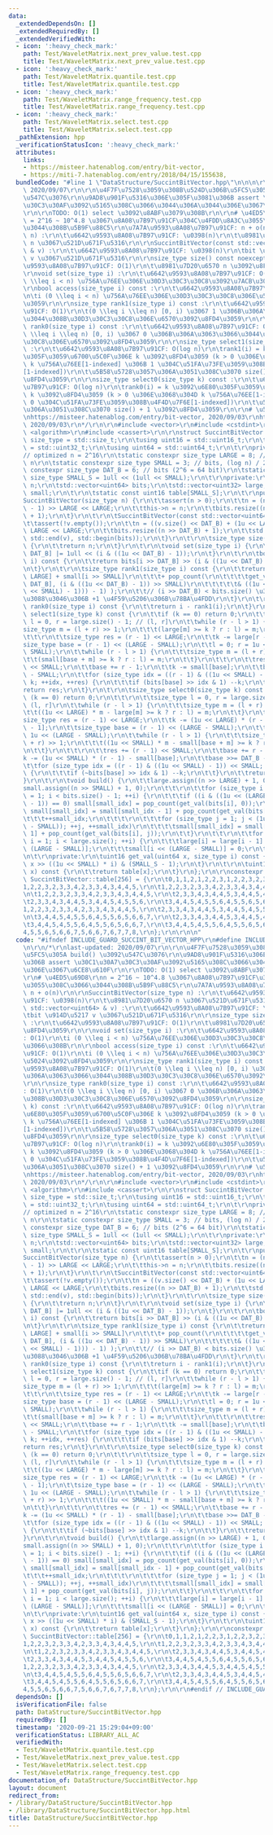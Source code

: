 ```yaml
---
data:
  _extendedDependsOn: []
  _extendedRequiredBy: []
  _extendedVerifiedWith:
  - icon: ':heavy_check_mark:'
    path: Test/WaveletMatrix.next_prev_value.test.cpp
    title: Test/WaveletMatrix.next_prev_value.test.cpp
  - icon: ':heavy_check_mark:'
    path: Test/WaveletMatrix.quantile.test.cpp
    title: Test/WaveletMatrix.quantile.test.cpp
  - icon: ':heavy_check_mark:'
    path: Test/WaveletMatrix.range_frequency.test.cpp
    title: Test/WaveletMatrix.range_frequency.test.cpp
  - icon: ':heavy_check_mark:'
    path: Test/WaveletMatrix.select.test.cpp
    title: Test/WaveletMatrix.select.test.cpp
  _pathExtension: hpp
  _verificationStatusIcon: ':heavy_check_mark:'
  attributes:
    links:
    - https://misteer.hatenablog.com/entry/bit-vector,
    - https://miti-7.hatenablog.com/entry/2018/04/15/155638,
  bundledCode: "#line 1 \"DataStructure/SuccintBitVector.hpp\"\n\n\n\r\n/*\r\nlast-updated:\
    \ 2020/09/07\r\n\r\n\u4F7F\u7528\u3059\u308B\u524D\u306B\u5FC5\u305A build() \u3092\
    \u547C\u3076\r\n\u9AD8\u901F\u5316\u306E\u305F\u3081\u306B assert \u30C1\u30A7\
    \u30C3\u30AF\u3092\u5165\u308C\u3066\u3044\u306A\u3044\u306E\u3067\u6CE8\u610F\
    \r\n\r\nTODO: O(1) select \u3092\u8ABF\u3079\u308B\r\n\r\n# \u4ED5\u69D8\r\nn\
    \ = 2^16 ~ 10^4.8 \u3067\u8A08\u7B97\u91CF\u304C\u4FDD\u8A3C\u3055\u308C\u3066\
    \u3044\u308B\u5B9F\u88C5\r\n\u7A7A\u9593\u8A08\u7B97\u91CF: n + o(n)\r\n\r\nSuccintBitVector(size_type\
    \ n) :\r\n\t\u6642\u9593\u8A08\u7B97\u91CF: \u0398(n)\r\n\t\u8981\u7D20\u6570\
    \ n \u3067\u521D\u671F\u5316\r\n\r\nSuccintBitVector(const std::vector<uint64>\
    \ & v) :\r\n\t\u6642\u9593\u8A08\u7B97\u91CF: \u0398(n)\r\n\tbit \u914D\u5217\
    \ v \u3067\u521D\u671F\u5316\r\n\r\nsize_type size() const noexcept :\r\n\t\u6642\
    \u9593\u8A08\u7B97\u91CF: O(1)\r\n\t\u8981\u7D20\u6570 n \u3092\u8FD4\u3059\r\n\
    \r\nvoid set(size_type i) :\r\n\t\u6642\u9593\u8A08\u7B97\u91CF: O(1)\r\n\ti (0\
    \ \\leq i < n) \u756A\u76EE\u306E\u30D3\u30C3\u30C8\u3092\u7ACB\u3066\u308B\r\n\
    \r\nbool access(size_type i) const :\r\n\t\u6642\u9593\u8A08\u7B97\u91CF: O(1)\r\
    \n\ti (0 \\leq i < n) \u756A\u76EE\u306E\u30D3\u30C3\u30C8\u306E\u5024\u3092\u8FD4\
    \u3059\r\n\r\nsize_type rank1(size_type i) const :\r\n\t\u6642\u9593\u8A08\u7B97\
    \u91CF: O(1)\r\n\t(0 \\leq i \\leq n) [0, i) \u3067 1 \u306B\u306A\u3063\u3066\
    \u3044\u308B\u30D3\u30C3\u30C8\u306E\u6570\u3092\u8FD4\u3059\r\n\r\nsize_type\
    \ rank0(size_type i) const :\r\n\t\u6642\u9593\u8A08\u7B97\u91CF: O(1)\r\n\t(0\
    \ \\leq i \\leq n) [0, i) \u3067 0 \u306B\u306A\u3063\u3066\u3044\u308B\u30D3\u30C3\
    \u30C8\u306E\u6570\u3092\u8FD4\u3059\r\n\r\nsize_type select1(size_type k) const\
    \ :\r\n\t\u6642\u9593\u8A08\u7B97\u91CF: O(log n)\r\n\trank1(i) = k \u3092\u6E80\
    \u305F\u3059\u6700\u5C0F\u306E k \u3092\u8FD4\u3059 (k > 0 \u306E\u3068\u304D\
    \ k \u756A\u76EE[1-indexed] \u306B 1 \u304C\u51FA\u73FE\u3059\u308B\u4F4D\u7F6E\
    [1-indexed])\r\n\t\u5B58\u5728\u3057\u306A\u3051\u308C\u3070 size() + 1 \u3092\
    \u8FD4\u3059\r\n\r\nsize_type select0(size_type k) const :\r\n\t\u6642\u9593\u8A08\
    \u7B97\u91CF: O(log n)\r\n\trank0(i) = k \u3092\u6E80\u305F\u3059\u6700\u5C0F\u306E\
    \ k \u3092\u8FD4\u3059 (k > 0 \u306E\u3068\u304D k \u756A\u76EE[1-indexed] \u306B\
    \ 0 \u304C\u51FA\u73FE\u3059\u308B\u4F4D\u7F6E[1-indexed])\r\n\t\u5B58\u5728\u3057\
    \u306A\u3051\u308C\u3070 size() + 1 \u3092\u8FD4\u3059\r\n\r\n# \u53C2\u8003\r\
    \nhttps://misteer.hatenablog.com/entry/bit-vector, 2020/09/03\r\nhttps://miti-7.hatenablog.com/entry/2018/04/15/155638,\
    \ 2020/09/03\r\n*/\r\n\r\n#include <vector>\r\n#include <cstdint>\r\n#include\
    \ <algorithm>\r\n#include <cassert>\r\n\r\nstruct SuccintBitVector {\r\n\tusing\
    \ size_type = std::size_t;\r\n\tusing uint16 = std::uint16_t;\r\n\tusing uint32\
    \ = std::uint32_t;\r\n\tusing uint64 = std::uint64_t;\r\n\t\r\nprivate:\r\n\t\
    // optimized n = 2^16\r\n\tstatic constexpr size_type LARGE = 8; // bits, log^2\
    \ n\r\n\tstatic constexpr size_type SMALL = 3; // bits, (log n) / 2\r\n\tstatic\
    \ constexpr size_type DAT_B = 6; // bits (2^6 = 64 bit)\r\n\tstatic constexpr\
    \ size_type SMALL_S = 1ull << (1ull << SMALL);\r\n\t\r\nprivate:\r\n\tsize_type\
    \ n;\r\n\tstd::vector<uint64> bits;\r\n\tstd::vector<uint32> large;\r\n\tstd::vector<uint16>\
    \ small;\r\n\t\r\n\tstatic const uint16 table[SMALL_S];\r\n\t\r\npublic:\r\n\t\
    SuccintBitVector(size_type n) {\r\n\t\tassert(n > 0);\r\n\t\tn = (n + (1u << LARGE)\
    \ - 1) >> LARGE << LARGE;\r\n\t\tthis->n = n;\r\n\t\tbits.resize((n >> DAT_B)\
    \ + 1);\r\n\t}\r\n\t\r\n\tSuccintBitVector(const std::vector<uint64> & v) {\r\n\
    \t\tassert(!v.empty());\r\n\t\tn = ((v.size() << DAT_B) + (1u << LARGE) - 1) >>\
    \ LARGE << LARGE;\r\n\t\tbits.resize((n >> DAT_B) + 1);\r\n\t\tstd::copy(std::begin(v),\
    \ std::end(v), std::begin(bits));\r\n\t}\r\n\t\r\n\tsize_type size() const noexcept\
    \ {\r\n\t\treturn n;\r\n\t}\r\n\t\r\n\tvoid set(size_type i) {\r\n\t\tbits[i >>\
    \ DAT_B] |= 1ull << (i & ((1u << DAT_B) - 1));\r\n\t}\r\n\t\r\n\tbool access(size_type\
    \ i) const {\r\n\t\treturn bits[i >> DAT_B] >> (i & ((1u << DAT_B) - 1)) & 1;\r\
    \n\t}\r\n\t\r\n\tsize_type rank1(size_type i) const {\r\n\t\treturn large[i >>\
    \ LARGE] + small[i >> SMALL]\r\n\t\t\t+ pop_count(\r\n\t\t\t\tget_val(bits[i >>\
    \ DAT_B], (i & ((1u << DAT_B) - 1)) >> SMALL)\r\n\t\t\t\t\t& ((1u << (i & ((1u\
    \ << SMALL) - 1))) - 1) );\r\n\t\t// (i >> DAT_B) < bits.size() \u3068\u306A\u308B\
    \u3088\u3046\u306B +1 \u4F59\u5206\u306B\u78BA\u4FDD\r\n\t}\r\n\t\r\n\tsize_type\
    \ rank0(size_type i) const {\r\n\t\treturn i - rank1(i);\r\n\t}\r\n\t\r\n\tsize_type\
    \ select1(size_type k) const {\r\n\t\tif (k == 0) return 0;\r\n\t\t\r\n\t\tsize_type\
    \ l = 0, r = large.size() - 1; // (l, r]\r\n\t\twhile (r - l > 1) {\r\n\t\t\t\
    size_type m = (l + r) >> 1;\r\n\t\t\t(large[m] >= k ? r : l) = m;\r\n\t\t}\r\n\
    \t\t\r\n\t\tsize_type res = (r - 1) << LARGE;\r\n\t\tk -= large[r - 1];\r\n\t\t\
    size_type base = (r - 1) << (LARGE - SMALL);\r\n\t\tl = 0; r = 1u << (LARGE -\
    \ SMALL);\r\n\t\twhile (r - l > 1) {\r\n\t\t\tsize_type m = (l + r) >> 1;\r\n\t\
    \t\t(small[base + m] >= k ? r : l) = m;\r\n\t\t}\r\n\t\t\r\n\t\tres += (r - 1)\
    \ << SMALL;\r\n\t\tbase += r - 1;\r\n\t\tk -= small[base];\r\n\t\tbase >>= DAT_B\
    \ - SMALL;\r\n\t\tfor (size_type idx = ((r - 1) & ((1u << SMALL) - 1)) << SMALL;\
    \ k; ++idx, ++res) {\r\n\t\t\tif (bits[base] >> idx & 1) --k;\r\n\t\t}\r\n\t\t\
    return res;\r\n\t}\r\n\t\r\n\tsize_type select0(size_type k) const {\r\n\t\tif\
    \ (k == 0) return 0;\r\n\t\t\r\n\t\tsize_type l = 0, r = large.size() - 1; //\
    \ (l, r]\r\n\t\twhile (r - l > 1) {\r\n\t\t\tsize_type m = (l + r) >> 1;\r\n\t\
    \t\t((1u << LARGE) * m - large[m] >= k ? r : l) = m;\r\n\t\t}\r\n\t\t\r\n\t\t\
    size_type res = (r - 1) << LARGE;\r\n\t\tk -= (1u << LARGE) * (r - 1) - large[r\
    \ - 1];\r\n\t\tsize_type base = (r - 1) << (LARGE - SMALL);\r\n\t\tl = 0; r =\
    \ 1u << (LARGE - SMALL);\r\n\t\twhile (r - l > 1) {\r\n\t\t\tsize_type m = (l\
    \ + r) >> 1;\r\n\t\t\t((1u << SMALL) * m - small[base + m] >= k ? r : l) = m;\r\
    \n\t\t}\r\n\t\t\r\n\t\tres += (r - 1) << SMALL;\r\n\t\tbase += r - 1;\r\n\t\t\
    k -= (1u << SMALL) * (r - 1) - small[base];\r\n\t\tbase >>= DAT_B - SMALL;\r\n\
    \t\tfor (size_type idx = ((r - 1) & ((1u << SMALL) - 1)) << SMALL; k; ++idx, ++res)\
    \ {\r\n\t\t\tif (~bits[base] >> idx & 1) --k;\r\n\t\t}\r\n\t\treturn res;\r\n\t\
    }\r\n\t\r\n\tvoid build() {\r\n\t\tlarge.assign((n >> LARGE) + 1, 0);\r\n\t\t\
    small.assign((n >> SMALL) + 1, 0);\r\n\t\t\r\n\t\tfor (size_type i = 0, small_idx\
    \ = 1; i < bits.size() - 1; ++i) {\r\n\t\t\tif ((i & ((1u << (LARGE - DAT_B))\
    \ - 1)) == 0) small[small_idx] = pop_count(get_val(bits[i], 0));\r\n\t\t\telse\
    \ small[small_idx] = small[small_idx - 1] + pop_count(get_val(bits[i], 0));\r\n\
    \t\t\t++small_idx;\r\n\t\t\t\r\n\t\t\tfor (size_type j = 1; j < (1u << (DAT_B\
    \ - SMALL)); ++j, ++small_idx)\r\n\t\t\t\tsmall[small_idx] = small[small_idx -\
    \ 1] + pop_count(get_val(bits[i], j));\r\n\t\t}\r\n\t\t\r\n\t\tfor (size_type\
    \ i = 1; i < large.size(); ++i) {\r\n\t\t\tlarge[i] = large[i - 1] + small[i <<\
    \ (LARGE - SMALL)];\r\n\t\t\tsmall[i << (LARGE - SMALL)] = 0;\r\n\t\t}\r\n\t}\r\
    \n\t\r\nprivate:\r\n\tuint16 get_val(uint64 x, size_type i) const {\r\n\t\treturn\
    \ x >> ((1u << SMALL) * i) & (SMALL_S - 1);\r\n\t}\r\n\t\r\n\tuint16 pop_count(uint16\
    \ x) const {\r\n\t\treturn table[x];\r\n\t}\r\n};\r\n\r\nconstexpr SuccintBitVector::uint16\
    \ SuccintBitVector::table[256] = {\r\n\t0,1,1,2,1,2,2,3,1,2,2,3,2,3,3,4,\r\n\t\
    1,2,2,3,2,3,3,4,2,3,3,4,3,4,4,5,\r\n\t1,2,2,3,2,3,3,4,2,3,3,4,3,4,4,5,\r\n\t2,3,3,4,3,4,4,5,3,4,4,5,4,5,5,6,\r\
    \n\t1,2,2,3,2,3,3,4,2,3,3,4,3,4,4,5,\r\n\t2,3,3,4,3,4,4,5,3,4,4,5,4,5,5,6,\r\n\
    \t2,3,3,4,3,4,4,5,3,4,4,5,4,5,5,6,\r\n\t3,4,4,5,4,5,5,6,4,5,5,6,5,6,6,7,\r\n\t\
    1,2,2,3,2,3,3,4,2,3,3,4,3,4,4,5,\r\n\t2,3,3,4,3,4,4,5,3,4,4,5,4,5,5,6,\r\n\t2,3,3,4,3,4,4,5,3,4,4,5,4,5,5,6,\r\
    \n\t3,4,4,5,4,5,5,6,4,5,5,6,5,6,6,7,\r\n\t2,3,3,4,3,4,4,5,3,4,4,5,4,5,5,6,\r\n\
    \t3,4,4,5,4,5,5,6,4,5,5,6,5,6,6,7,\r\n\t3,4,4,5,4,5,5,6,4,5,5,6,5,6,6,7,\r\n\t\
    4,5,5,6,5,6,6,7,5,6,6,7,6,7,7,8,\r\n};\r\n\r\n\n"
  code: "#ifndef INCLUDE_GUARD_SUCCINT_BIT_VECTOR_HPP\r\n#define INCLUDE_GUARD_SUCCINT_BIT_VECTOR_HPP\r\
    \n\r\n/*\r\nlast-updated: 2020/09/07\r\n\r\n\u4F7F\u7528\u3059\u308B\u524D\u306B\
    \u5FC5\u305A build() \u3092\u547C\u3076\r\n\u9AD8\u901F\u5316\u306E\u305F\u3081\
    \u306B assert \u30C1\u30A7\u30C3\u30AF\u3092\u5165\u308C\u3066\u3044\u306A\u3044\
    \u306E\u3067\u6CE8\u610F\r\n\r\nTODO: O(1) select \u3092\u8ABF\u3079\u308B\r\n\
    \r\n# \u4ED5\u69D8\r\nn = 2^16 ~ 10^4.8 \u3067\u8A08\u7B97\u91CF\u304C\u4FDD\u8A3C\
    \u3055\u308C\u3066\u3044\u308B\u5B9F\u88C5\r\n\u7A7A\u9593\u8A08\u7B97\u91CF:\
    \ n + o(n)\r\n\r\nSuccintBitVector(size_type n) :\r\n\t\u6642\u9593\u8A08\u7B97\
    \u91CF: \u0398(n)\r\n\t\u8981\u7D20\u6570 n \u3067\u521D\u671F\u5316\r\n\r\nSuccintBitVector(const\
    \ std::vector<uint64> & v) :\r\n\t\u6642\u9593\u8A08\u7B97\u91CF: \u0398(n)\r\n\
    \tbit \u914D\u5217 v \u3067\u521D\u671F\u5316\r\n\r\nsize_type size() const noexcept\
    \ :\r\n\t\u6642\u9593\u8A08\u7B97\u91CF: O(1)\r\n\t\u8981\u7D20\u6570 n \u3092\
    \u8FD4\u3059\r\n\r\nvoid set(size_type i) :\r\n\t\u6642\u9593\u8A08\u7B97\u91CF\
    : O(1)\r\n\ti (0 \\leq i < n) \u756A\u76EE\u306E\u30D3\u30C3\u30C8\u3092\u7ACB\
    \u3066\u308B\r\n\r\nbool access(size_type i) const :\r\n\t\u6642\u9593\u8A08\u7B97\
    \u91CF: O(1)\r\n\ti (0 \\leq i < n) \u756A\u76EE\u306E\u30D3\u30C3\u30C8\u306E\
    \u5024\u3092\u8FD4\u3059\r\n\r\nsize_type rank1(size_type i) const :\r\n\t\u6642\
    \u9593\u8A08\u7B97\u91CF: O(1)\r\n\t(0 \\leq i \\leq n) [0, i) \u3067 1 \u306B\
    \u306A\u3063\u3066\u3044\u308B\u30D3\u30C3\u30C8\u306E\u6570\u3092\u8FD4\u3059\
    \r\n\r\nsize_type rank0(size_type i) const :\r\n\t\u6642\u9593\u8A08\u7B97\u91CF\
    : O(1)\r\n\t(0 \\leq i \\leq n) [0, i) \u3067 0 \u306B\u306A\u3063\u3066\u3044\
    \u308B\u30D3\u30C3\u30C8\u306E\u6570\u3092\u8FD4\u3059\r\n\r\nsize_type select1(size_type\
    \ k) const :\r\n\t\u6642\u9593\u8A08\u7B97\u91CF: O(log n)\r\n\trank1(i) = k \u3092\
    \u6E80\u305F\u3059\u6700\u5C0F\u306E k \u3092\u8FD4\u3059 (k > 0 \u306E\u3068\u304D\
    \ k \u756A\u76EE[1-indexed] \u306B 1 \u304C\u51FA\u73FE\u3059\u308B\u4F4D\u7F6E\
    [1-indexed])\r\n\t\u5B58\u5728\u3057\u306A\u3051\u308C\u3070 size() + 1 \u3092\
    \u8FD4\u3059\r\n\r\nsize_type select0(size_type k) const :\r\n\t\u6642\u9593\u8A08\
    \u7B97\u91CF: O(log n)\r\n\trank0(i) = k \u3092\u6E80\u305F\u3059\u6700\u5C0F\u306E\
    \ k \u3092\u8FD4\u3059 (k > 0 \u306E\u3068\u304D k \u756A\u76EE[1-indexed] \u306B\
    \ 0 \u304C\u51FA\u73FE\u3059\u308B\u4F4D\u7F6E[1-indexed])\r\n\t\u5B58\u5728\u3057\
    \u306A\u3051\u308C\u3070 size() + 1 \u3092\u8FD4\u3059\r\n\r\n# \u53C2\u8003\r\
    \nhttps://misteer.hatenablog.com/entry/bit-vector, 2020/09/03\r\nhttps://miti-7.hatenablog.com/entry/2018/04/15/155638,\
    \ 2020/09/03\r\n*/\r\n\r\n#include <vector>\r\n#include <cstdint>\r\n#include\
    \ <algorithm>\r\n#include <cassert>\r\n\r\nstruct SuccintBitVector {\r\n\tusing\
    \ size_type = std::size_t;\r\n\tusing uint16 = std::uint16_t;\r\n\tusing uint32\
    \ = std::uint32_t;\r\n\tusing uint64 = std::uint64_t;\r\n\t\r\nprivate:\r\n\t\
    // optimized n = 2^16\r\n\tstatic constexpr size_type LARGE = 8; // bits, log^2\
    \ n\r\n\tstatic constexpr size_type SMALL = 3; // bits, (log n) / 2\r\n\tstatic\
    \ constexpr size_type DAT_B = 6; // bits (2^6 = 64 bit)\r\n\tstatic constexpr\
    \ size_type SMALL_S = 1ull << (1ull << SMALL);\r\n\t\r\nprivate:\r\n\tsize_type\
    \ n;\r\n\tstd::vector<uint64> bits;\r\n\tstd::vector<uint32> large;\r\n\tstd::vector<uint16>\
    \ small;\r\n\t\r\n\tstatic const uint16 table[SMALL_S];\r\n\t\r\npublic:\r\n\t\
    SuccintBitVector(size_type n) {\r\n\t\tassert(n > 0);\r\n\t\tn = (n + (1u << LARGE)\
    \ - 1) >> LARGE << LARGE;\r\n\t\tthis->n = n;\r\n\t\tbits.resize((n >> DAT_B)\
    \ + 1);\r\n\t}\r\n\t\r\n\tSuccintBitVector(const std::vector<uint64> & v) {\r\n\
    \t\tassert(!v.empty());\r\n\t\tn = ((v.size() << DAT_B) + (1u << LARGE) - 1) >>\
    \ LARGE << LARGE;\r\n\t\tbits.resize((n >> DAT_B) + 1);\r\n\t\tstd::copy(std::begin(v),\
    \ std::end(v), std::begin(bits));\r\n\t}\r\n\t\r\n\tsize_type size() const noexcept\
    \ {\r\n\t\treturn n;\r\n\t}\r\n\t\r\n\tvoid set(size_type i) {\r\n\t\tbits[i >>\
    \ DAT_B] |= 1ull << (i & ((1u << DAT_B) - 1));\r\n\t}\r\n\t\r\n\tbool access(size_type\
    \ i) const {\r\n\t\treturn bits[i >> DAT_B] >> (i & ((1u << DAT_B) - 1)) & 1;\r\
    \n\t}\r\n\t\r\n\tsize_type rank1(size_type i) const {\r\n\t\treturn large[i >>\
    \ LARGE] + small[i >> SMALL]\r\n\t\t\t+ pop_count(\r\n\t\t\t\tget_val(bits[i >>\
    \ DAT_B], (i & ((1u << DAT_B) - 1)) >> SMALL)\r\n\t\t\t\t\t& ((1u << (i & ((1u\
    \ << SMALL) - 1))) - 1) );\r\n\t\t// (i >> DAT_B) < bits.size() \u3068\u306A\u308B\
    \u3088\u3046\u306B +1 \u4F59\u5206\u306B\u78BA\u4FDD\r\n\t}\r\n\t\r\n\tsize_type\
    \ rank0(size_type i) const {\r\n\t\treturn i - rank1(i);\r\n\t}\r\n\t\r\n\tsize_type\
    \ select1(size_type k) const {\r\n\t\tif (k == 0) return 0;\r\n\t\t\r\n\t\tsize_type\
    \ l = 0, r = large.size() - 1; // (l, r]\r\n\t\twhile (r - l > 1) {\r\n\t\t\t\
    size_type m = (l + r) >> 1;\r\n\t\t\t(large[m] >= k ? r : l) = m;\r\n\t\t}\r\n\
    \t\t\r\n\t\tsize_type res = (r - 1) << LARGE;\r\n\t\tk -= large[r - 1];\r\n\t\t\
    size_type base = (r - 1) << (LARGE - SMALL);\r\n\t\tl = 0; r = 1u << (LARGE -\
    \ SMALL);\r\n\t\twhile (r - l > 1) {\r\n\t\t\tsize_type m = (l + r) >> 1;\r\n\t\
    \t\t(small[base + m] >= k ? r : l) = m;\r\n\t\t}\r\n\t\t\r\n\t\tres += (r - 1)\
    \ << SMALL;\r\n\t\tbase += r - 1;\r\n\t\tk -= small[base];\r\n\t\tbase >>= DAT_B\
    \ - SMALL;\r\n\t\tfor (size_type idx = ((r - 1) & ((1u << SMALL) - 1)) << SMALL;\
    \ k; ++idx, ++res) {\r\n\t\t\tif (bits[base] >> idx & 1) --k;\r\n\t\t}\r\n\t\t\
    return res;\r\n\t}\r\n\t\r\n\tsize_type select0(size_type k) const {\r\n\t\tif\
    \ (k == 0) return 0;\r\n\t\t\r\n\t\tsize_type l = 0, r = large.size() - 1; //\
    \ (l, r]\r\n\t\twhile (r - l > 1) {\r\n\t\t\tsize_type m = (l + r) >> 1;\r\n\t\
    \t\t((1u << LARGE) * m - large[m] >= k ? r : l) = m;\r\n\t\t}\r\n\t\t\r\n\t\t\
    size_type res = (r - 1) << LARGE;\r\n\t\tk -= (1u << LARGE) * (r - 1) - large[r\
    \ - 1];\r\n\t\tsize_type base = (r - 1) << (LARGE - SMALL);\r\n\t\tl = 0; r =\
    \ 1u << (LARGE - SMALL);\r\n\t\twhile (r - l > 1) {\r\n\t\t\tsize_type m = (l\
    \ + r) >> 1;\r\n\t\t\t((1u << SMALL) * m - small[base + m] >= k ? r : l) = m;\r\
    \n\t\t}\r\n\t\t\r\n\t\tres += (r - 1) << SMALL;\r\n\t\tbase += r - 1;\r\n\t\t\
    k -= (1u << SMALL) * (r - 1) - small[base];\r\n\t\tbase >>= DAT_B - SMALL;\r\n\
    \t\tfor (size_type idx = ((r - 1) & ((1u << SMALL) - 1)) << SMALL; k; ++idx, ++res)\
    \ {\r\n\t\t\tif (~bits[base] >> idx & 1) --k;\r\n\t\t}\r\n\t\treturn res;\r\n\t\
    }\r\n\t\r\n\tvoid build() {\r\n\t\tlarge.assign((n >> LARGE) + 1, 0);\r\n\t\t\
    small.assign((n >> SMALL) + 1, 0);\r\n\t\t\r\n\t\tfor (size_type i = 0, small_idx\
    \ = 1; i < bits.size() - 1; ++i) {\r\n\t\t\tif ((i & ((1u << (LARGE - DAT_B))\
    \ - 1)) == 0) small[small_idx] = pop_count(get_val(bits[i], 0));\r\n\t\t\telse\
    \ small[small_idx] = small[small_idx - 1] + pop_count(get_val(bits[i], 0));\r\n\
    \t\t\t++small_idx;\r\n\t\t\t\r\n\t\t\tfor (size_type j = 1; j < (1u << (DAT_B\
    \ - SMALL)); ++j, ++small_idx)\r\n\t\t\t\tsmall[small_idx] = small[small_idx -\
    \ 1] + pop_count(get_val(bits[i], j));\r\n\t\t}\r\n\t\t\r\n\t\tfor (size_type\
    \ i = 1; i < large.size(); ++i) {\r\n\t\t\tlarge[i] = large[i - 1] + small[i <<\
    \ (LARGE - SMALL)];\r\n\t\t\tsmall[i << (LARGE - SMALL)] = 0;\r\n\t\t}\r\n\t}\r\
    \n\t\r\nprivate:\r\n\tuint16 get_val(uint64 x, size_type i) const {\r\n\t\treturn\
    \ x >> ((1u << SMALL) * i) & (SMALL_S - 1);\r\n\t}\r\n\t\r\n\tuint16 pop_count(uint16\
    \ x) const {\r\n\t\treturn table[x];\r\n\t}\r\n};\r\n\r\nconstexpr SuccintBitVector::uint16\
    \ SuccintBitVector::table[256] = {\r\n\t0,1,1,2,1,2,2,3,1,2,2,3,2,3,3,4,\r\n\t\
    1,2,2,3,2,3,3,4,2,3,3,4,3,4,4,5,\r\n\t1,2,2,3,2,3,3,4,2,3,3,4,3,4,4,5,\r\n\t2,3,3,4,3,4,4,5,3,4,4,5,4,5,5,6,\r\
    \n\t1,2,2,3,2,3,3,4,2,3,3,4,3,4,4,5,\r\n\t2,3,3,4,3,4,4,5,3,4,4,5,4,5,5,6,\r\n\
    \t2,3,3,4,3,4,4,5,3,4,4,5,4,5,5,6,\r\n\t3,4,4,5,4,5,5,6,4,5,5,6,5,6,6,7,\r\n\t\
    1,2,2,3,2,3,3,4,2,3,3,4,3,4,4,5,\r\n\t2,3,3,4,3,4,4,5,3,4,4,5,4,5,5,6,\r\n\t2,3,3,4,3,4,4,5,3,4,4,5,4,5,5,6,\r\
    \n\t3,4,4,5,4,5,5,6,4,5,5,6,5,6,6,7,\r\n\t2,3,3,4,3,4,4,5,3,4,4,5,4,5,5,6,\r\n\
    \t3,4,4,5,4,5,5,6,4,5,5,6,5,6,6,7,\r\n\t3,4,4,5,4,5,5,6,4,5,5,6,5,6,6,7,\r\n\t\
    4,5,5,6,5,6,6,7,5,6,6,7,6,7,7,8,\r\n};\r\n\r\n#endif // INCLUDE_GUARD_SUCCINT_BIT_VECTOR_HPP"
  dependsOn: []
  isVerificationFile: false
  path: DataStructure/SuccintBitVector.hpp
  requiredBy: []
  timestamp: '2020-09-21 15:29:04+09:00'
  verificationStatus: LIBRARY_ALL_AC
  verifiedWith:
  - Test/WaveletMatrix.quantile.test.cpp
  - Test/WaveletMatrix.next_prev_value.test.cpp
  - Test/WaveletMatrix.select.test.cpp
  - Test/WaveletMatrix.range_frequency.test.cpp
documentation_of: DataStructure/SuccintBitVector.hpp
layout: document
redirect_from:
- /library/DataStructure/SuccintBitVector.hpp
- /library/DataStructure/SuccintBitVector.hpp.html
title: DataStructure/SuccintBitVector.hpp
---
```

